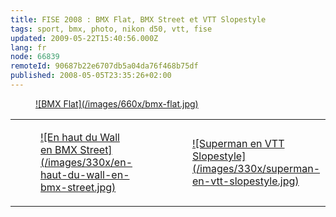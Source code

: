 ```yaml
---
title: FISE 2008 : BMX Flat, BMX Street et VTT Slopestyle
tags: sport, bmx, photo, nikon d50, vtt, fise
updated: 2009-05-22T15:40:56.000Z
lang: fr
node: 66839
remoteId: 90687b22e6707db5a04da76f468b75df
published: 2008-05-05T23:35:26+02:00
---
```

<figure class="object-center"><a href="/images/bmx-flat.jpg">![BMX Flat](/images/660x/bmx-flat.jpg)
</a></figure>

<table class="table-centre"><tr><td><figure class="object-center"><a href="/images/en-haut-du-wall-en-bmx-street.jpg">![En haut du Wall en BMX Street](/images/330x/en-haut-du-wall-en-bmx-street.jpg)
</a></figure></td>
<td><figure class="object-center"><a href="/images/superman-en-vtt-slopestyle.jpg">![Superman en VTT Slopestyle](/images/330x/superman-en-vtt-slopestyle.jpg)
</a></figure></td>
</tr>

</table>
